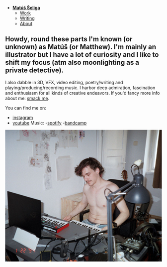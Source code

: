 - [**Matúš Šeliga**](./index.md) <!-- Use `index.md` as well. `./` is a shortcut back to your home page `index.md` -->
    - [Work](work.md)
    - [Writing](writing.md)
    - [About](about.md)

## Howdy, round these parts I'm known (or unknown) as Matúš (or Matthew). I'm mainly an illustrator but I have a lot of curiosity and I like to shift my focus (atm also moonlighting as a private detective).

I also dabble in 3D, VFX, video editing, poetry/writing and playing/producing/recording music. I harbor deep admiration, fascination and enthusiasm for all kinds of creative endeavors. If you'd fancy more info about me: [smack me](about.md).

You can find me on:
- [instagram](https://www.instagram.com/shallowgator/)
- [youtube](https://www.youtube.com/@shallowgator)
Music:
-[spotify](https://open.spotify.com/artist/34KBeR795Ul0q9nuhCKxGq?si=K7A2JWbsQUurgoobEZSx5A)
-[bandcamp](https://shallowgator.bandcamp.com/album/not-s-now)

![Me in my makeshift bedroom recording "studio".](img/me_in_the_studio.png)
